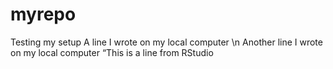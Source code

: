 # myrepo
Testing my setup
A line I wrote on my local computer
\n Another line I wrote on my local computer
“This is a line from RStudio
